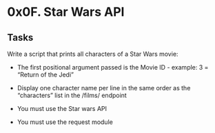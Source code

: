 # 0x0F. Star Wars API

## Tasks

Write a script that prints all characters of a Star Wars movie:

* The first positional argument passed is the Movie ID - example: 3 = “Return of the Jedi”

* Display one character name per line in the same order as the “characters” list in the /films/ endpoint

* You must use the Star wars API

* You must use the request module

